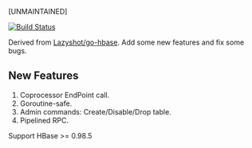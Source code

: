 [UNMAINTAINED]

[![Build Status](https://travis-ci.org/pingcap/go-hbase.svg)](https://travis-ci.org/pingcap/go-hbase)

Derived from [Lazyshot/go-hbase](https://github.com/Lazyshot/go-hbase). Add some new features and fix some bugs.

## New Features

1. Coprocessor EndPoint call.
2. Goroutine-safe.
3. Admin commands: Create/Disable/Drop table.
4. Pipelined RPC.

Support HBase >= 0.98.5
